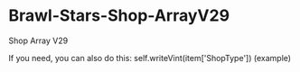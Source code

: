 # Brawl-Stars-Shop-ArrayV29
Shop Array V29

If you need, you can also do this:
self.writeVint(item['ShopType']) (example)
